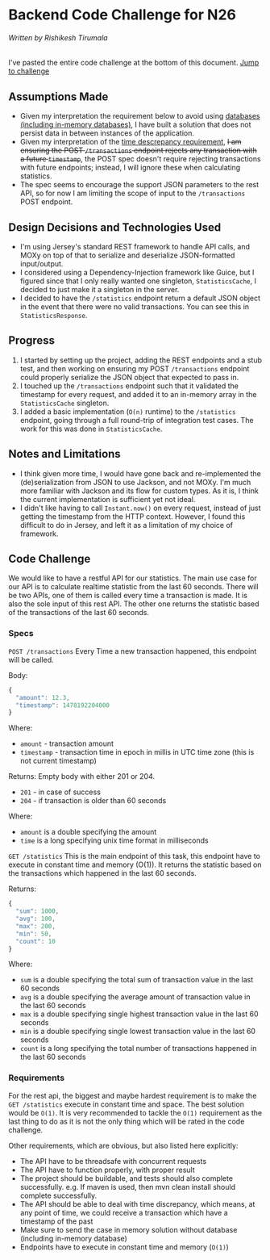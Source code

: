 # Backend Code Challenge for N26
###### Written by Rishikesh Tirumala

I've pasted the entire code challenge at the bottom of this document. [Jump to challenge](#challenge)

## Assumptions Made
* Given my interpretation the requirement below to avoid using [databases (including in-memory databases)](#database), I have built a solution that does not persist data in between instances of the application. 
* Given my interpretation of the [time descrepancy requirement](#time), ~~I am ensuring the POST `/transactions` endpoint rejects any transaction with a future `timestamp`~~, the POST spec doesn't require rejecting transactions with future endpoints; instead, I will ignore these when calculating statistics.   
* The spec seems to encourage the support JSON parameters to the rest API, so for now I am limiting the scope of input to the `/transactions` POST endpoint.

## Design Decisions and Technologies Used
* I'm using Jersey's standard REST framework to handle API calls, and MOXy on top of that to serialize and deserialize JSON-formatted input/output.
* I considered using a Dependency-Injection framework like Guice, but I figured since that I only really wanted one singleton, `StatisticsCache`, I decided to just make it a singleton in the server.
* I decided to have the `/statistics` endpoint return a default JSON object in the event that there were no valid transactions. You can see this in `StatisticsResponse`. 

## Progress
1. I started by setting up the project, adding the REST endpoints and a stub test, and then working on ensuring my POST `/transactions` endpoint could properly serialize the JSON object that expected to pass in. 
2. I touched up the `/transactions` endpoint such that it validated the timestamp for every request, and added it to an in-memory array in the `StatisticsCache` singleton.
3. I added a basic implementation (`O(n)` runtime) to the `/statistics` endpoint, going through a full round-trip of integration test cases. The work for this was done in `StatisticsCache`. 

## Notes and Limitations 
* I think given more time, I would have gone back and re-implemented the (de)serialization from JSON to use Jackson, and not MOXy. I'm much more familiar with Jackson and its flow for custom types. As it is, I think the current implementation is sufficient yet not ideal.
* I didn't like having to call `Instant.now()` on every request, instead of just getting the timestamp from the HTTP context. However, I found this difficult to do in Jersey, and left it as a limitation of my choice of framework.

## <a name="challenge"></a>Code Challenge
We would like to have a restful API for our statistics. The main use case for our API is to calculate realtime statistic from the last 60 seconds. There will be two APIs, one of them is called every time a transaction is made. It is also the sole input of this rest API. The other one returns the statistic based of the transactions of the last 60 seconds.

### Specs
`POST /transactions`
Every Time a new transaction happened, this endpoint will be called.

Body:
```javascript
{
  "amount": 12.3,
  "timestamp": 1478192204000
}
```
Where:
* `amount` - transaction amount
* `timestamp` - transaction time in epoch in millis in UTC time zone (this is not current timestamp)

Returns: Empty body with either 201 or 204.
* `201` - in case of success
* `204` - if transaction is older than 60 seconds

Where:
* `amount` is a double specifying the amount
* `time` is a long specifying unix time format in milliseconds

`GET /statistics`
This is the main endpoint of this task, this endpoint have to execute in constant time and memory (O(1)). It returns the statistic based on the transactions which happened in the last 60 seconds.

Returns:
```javascript
{
  "sum": 1000,
  "avg": 100,
  "max": 200,
  "min": 50,
  "count": 10
}
```
Where:
* `sum` is a double specifying the total sum of transaction value in the last 60 seconds 
* `avg` is a double specifying the average amount of transaction value in the last 60 seconds
* `max` is a double specifying single highest transaction value in the last 60 seconds
* `min` is a double specifying single lowest transaction value in the last 60 seconds
* `count` is a long specifying the total number of transactions happened in the last 60 seconds

### Requirements
For the rest api, the biggest and maybe hardest requirement is to make the `GET /statistics` execute in constant time and space. The best solution would be `O(1)`. It is very recommended to tackle the `O(1)` requirement as the last thing to do as it is not the only thing which will be rated in the code challenge.

Other requirements, which are obvious, but also listed here explicitly:
* The API have to be threadsafe with concurrent requests
* The API have to function properly, with proper result
* The project should be buildable, and tests should also complete successfully. e.g. If maven is used, then mvn clean install should complete successfully.
* <a name="time"></a>The API should be able to deal with time discrepancy, which means, at any point of time, we could receive a transaction which have a timestamp of the past
* <a name="database"></a>Make sure to send the case in memory solution without database (including in-memory database)
* Endpoints have to execute in constant time and memory (`O(1)`)
